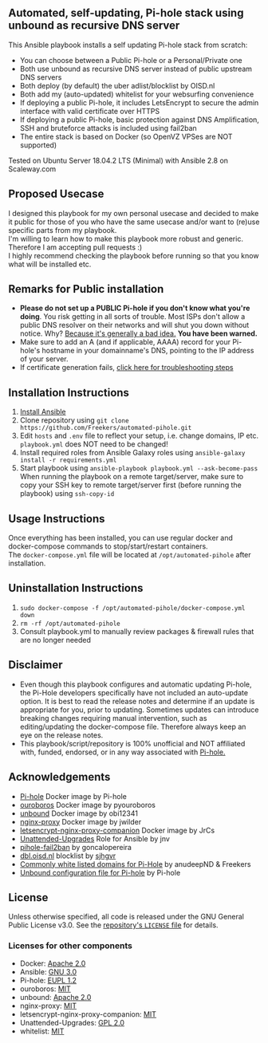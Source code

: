 ## Automated, self-updating, Pi-hole stack using unbound as recursive DNS server

This Ansible playbook installs a self updating Pi-hole stack from scratch:
- You can choose between a Public Pi-hole or a Personal/Private one
- Both use unbound as recursive DNS server instead of public upstream DNS servers
- Both deploy (by default) the uber adlist/blocklist by OISD.nl  
- Both add my (auto-updated) whitelist for your websurfing convenience
- If deploying a public Pi-hole, it includes LetsEncrypt to secure the admin interface with valid certificate over HTTPS
- If deploying a public Pi-hole, basic protection against DNS Amplification, SSH and bruteforce attacks is included using fail2ban
- The entire stack is based on Docker (so OpenVZ VPSes are NOT supported)

Tested on Ubuntu Server 18.04.2 LTS (Minimal) with Ansible 2.8 on Scaleway.com

## Proposed Usecase
I designed this playbook for my own personal usecase and decided to make it public for those of you who have the same usecase and/or want to (re)use specific parts from my playbook.  
I'm willing to learn how to make this playbook more robust and generic. Therefore I am accepting pull requests :)  
I highly recommend checking the playbook before running so that you know what will be installed etc.

## Remarks for Public installation
- **Please do not set up a PUBLIC Pi-hole if you don't know what you're doing**. You risk getting in all sorts of trouble. Most ISPs don't allow a public DNS resolver on their networks and will shut you down without notice. Why? [Because it's generally a bad idea.](https://community.infoblox.com/t5/Community-Blog/How-Dangerous-Can-An-Open-DNS-Resolver-Be-Part-I/ba-p/4017) **You have been warned.**
- Make sure to add an A (and if applicable, AAAA) record for your Pi-hole's hostname in your domainname's DNS, pointing to the IP address of your server.
- If certificate generation fails, [click here for troubleshooting steps](https://github.com/JrCs/docker-letsencrypt-nginx-proxy-companion/wiki/Invalid-authorizations) 

## Installation Instructions
1. [Install Ansible](https://docs.ansible.com/ansible/latest/installation_guide/intro_installation.html#latest-releases-via-apt-ubuntu)
2. Clone repository using `git clone https://github.com/Freekers/automated-pihole.git`
3. Edit `hosts` and `.env` file to reflect your setup, i.e. change domains, IP etc. 
`playbook.yml` does NOT need to be changed!
4. Install required roles from Ansible Galaxy roles using `ansible-galaxy install -r requirements.yml`
5. Start playbook using `ansible-playbook playbook.yml --ask-become-pass`  
When running the playbook on a remote target/server, make sure to copy your SSH key to remote target/server first (before running the playbook) using `ssh-copy-id`

## Usage Instructions
Once everything has been installed, you can use regular docker and docker-compose commands to stop/start/restart containers.  
The `docker-compose.yml` file will be located at `/opt/automated-pihole` after installation.

## Uninstallation Instructions
1. `sudo docker-compose -f /opt/automated-pihole/docker-compose.yml down`
2. `rm -rf /opt/automated-pihole`
3. Consult playbook.yml to manually review packages & firewall rules that are no longer needed

## Disclaimer
- Even though this playbook configures and automatic updating Pi-hole, the Pi-Hole developers specifically have not included an auto-update option. It is best to read the release notes and determine if an update is appropriate for you, prior to updating. Sometimes updates can introduce breaking changes requiring manual intervention, such as editing/updating the docker-compose file. Therefore always keep an eye on the release notes.
- This playbook/script/repository is 100% unofficial and NOT affiliated with, funded, endorsed, or in any way associated with [Pi-hole.](https://pi-hole.net/)

## Acknowledgements
- [Pi-hole](https://hub.docker.com/r/pihole/pihole/) Docker image by Pi-hole
- [ouroboros](https://github.com/pyouroboros/ouroboros) Docker image by pyouroboros
- [unbound](https://github.com/obi12341/docker-unbound) Docker image by obi12341
- [nginx-proxy](https://github.com/jwilder/nginx-proxy) Docker image by jwilder
- [letsencrypt-nginx-proxy-companion](https://github.com/JrCs/docker-letsencrypt-nginx-proxy-companion) Docker image by JrCs
- [Unattended-Upgrades](https://github.com/jnv/ansible-role-unattended-upgrades#unattended-upgrades-role-for-ansible) Role for Ansible by jnv
- [pihole-fail2ban](https://github.com/goncalopereira/pihole-fail2ban) by goncalopereira
- [dbl.oisd.nl](https://dbl.oisd.nl) blocklist by [sjhgvr](https://www.reddit.com/user/sjhgvr)
- [Commonly white listed domains for Pi-Hole](https://github.com/Freekers/whitelist) by anudeepND & Freekers
- [Unbound configuration file for Pi-hole](https://docs.pi-hole.net/guides/unbound/) by Pi-hole

## License
Unless otherwise specified, all code is released under the GNU General Public License v3.0. See the [repository's `LICENSE` file](https://github.com/Freekers/automated-pihole/blob/master/LICENSE) for details.

### Licenses for other components
- Docker: [Apache 2.0](https://github.com/docker/docker/blob/master/LICENSE)
- Ansible: [GNU 3.0](https://github.com/ansible/ansible/blob/devel/COPYING)
- Pi-hole: [EUPL 1.2](https://github.com/pi-hole/pi-hole/blob/master/LICENSE)
- ouroboros: [MIT](https://github.com/pyouroboros/ouroboros/blob/master/LICENSE)
- unbound: [Apache 2.0](https://github.com/obi12341/docker-unbound/blob/master/LICENSE)
- nginx-proxy: [MIT](https://github.com/jwilder/nginx-proxy/blob/master/LICENSE)
- letsencrypt-nginx-proxy-companion: [MIT](https://github.com/JrCs/docker-letsencrypt-nginx-proxy-companion/blob/master/LICENSE)
- Unattended-Upgrades: [GPL 2.0](https://github.com/jnv/ansible-role-unattended-upgrades/blob/master/LICENSE) 
- whitelist: [MIT](https://github.com/Freekers/whitelist/blob/master/LICENSE)
